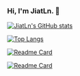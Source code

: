 ### Hi, I'm JiatLn. 👋

<!--
**JiatLn/JiatLn** is a ✨ _special_ ✨ repository because its `README.md` (this file) appears on your GitHub profile.

Here are some ideas to get you started:

- 🔭 I’m currently working on ...
- 🌱 I’m currently learning ...
- 👯 I’m looking to collaborate on ...
- 🤔 I’m looking for help with ...
- 💬 Ask me about ...
- 📫 How to reach me: ...
- 😄 Pronouns: ...
- ⚡ Fun fact: ...
-->

[![JiatLn's GitHub stats](https://github-readme-stats.vercel.app/api?username=JiatLn&theme=radical)](https://github.com/JiatLn/JiatLn)

[![Top Langs](https://github-readme-stats.vercel.app/api/top-langs/?username=JiatLn&langs_count=5&layout=compact)](https://github.com/JiatLn/JiatLn)

[![Readme Card](https://github-readme-stats.vercel.app/api/pin/?username=JiatLn&repo=vite2-vue3-ts-template)](https://github.com/JiatLn/vite2-vue3-ts-template)

[![Readme Card](https://github-readme-stats.vercel.app/api/pin/?username=JiatLn&repo=yys-yuhun-simulator)](https://github.com/JiatLn/yys-yuhun-simulator)




